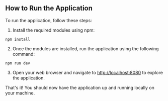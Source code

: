 ## How to Run the Application

To run the application, follow these steps:

1. Install the required modules using npm:

```npm install```

2. Once the modules are installed, run the application using the following command:

```npm run dev```

3. Open your web browser and navigate to [http://localhost:8080](http://localhost:8080) to explore the application.

That's it! You should now have the application up and running locally on your machine.

